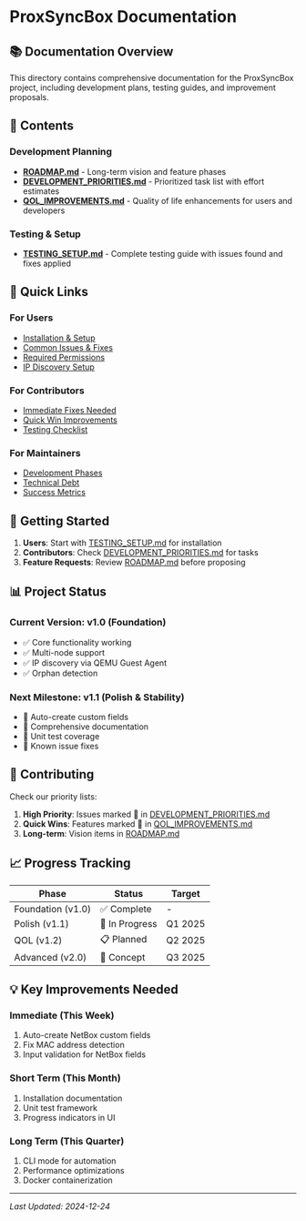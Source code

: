 # ProxSyncBox Documentation

## 📚 Documentation Overview

This directory contains comprehensive documentation for the ProxSyncBox project, including development plans, testing guides, and improvement proposals.

## 📂 Contents

### Development Planning
- **[ROADMAP.md](ROADMAP.md)** - Long-term vision and feature phases
- **[DEVELOPMENT_PRIORITIES.md](DEVELOPMENT_PRIORITIES.md)** - Prioritized task list with effort estimates
- **[QOL_IMPROVEMENTS.md](QOL_IMPROVEMENTS.md)** - Quality of life enhancements for users and developers

### Testing & Setup
- **[TESTING_SETUP.md](TESTING_SETUP.md)** - Complete testing guide with issues found and fixes applied

## 🎯 Quick Links

### For Users
- [Installation & Setup](TESTING_SETUP.md#setup-completed)
- [Common Issues & Fixes](TESTING_SETUP.md#2-issues-found--fixed)
- [Required Permissions](TESTING_SETUP.md#required-proxmox-token-permissions)
- [IP Discovery Setup](TESTING_SETUP.md#ip-address-discovery)

### For Contributors
- [Immediate Fixes Needed](DEVELOPMENT_PRIORITIES.md#immediate-fixes-this-week)
- [Quick Win Improvements](QOL_IMPROVEMENTS.md#-quick-wins-low-effort-high-impact)
- [Testing Checklist](TESTING_SETUP.md#5-functional-testing-checklist)

### For Maintainers
- [Development Phases](ROADMAP.md#phase-1-polish--stability-v11)
- [Technical Debt](DEVELOPMENT_PRIORITIES.md#technical-debt-to-address)
- [Success Metrics](DEVELOPMENT_PRIORITIES.md#success-metrics)

## 🚀 Getting Started

1. **Users**: Start with [TESTING_SETUP.md](TESTING_SETUP.md) for installation
2. **Contributors**: Check [DEVELOPMENT_PRIORITIES.md](DEVELOPMENT_PRIORITIES.md) for tasks
3. **Feature Requests**: Review [ROADMAP.md](ROADMAP.md) before proposing

## 📊 Project Status

### Current Version: v1.0 (Foundation)
- ✅ Core functionality working
- ✅ Multi-node support
- ✅ IP discovery via QEMU Guest Agent
- ✅ Orphan detection

### Next Milestone: v1.1 (Polish & Stability)
- 🔧 Auto-create custom fields
- 📝 Comprehensive documentation
- 🧪 Unit test coverage
- 🐛 Known issue fixes

## 🤝 Contributing

Check our priority lists:
1. **High Priority**: Issues marked 🔴 in [DEVELOPMENT_PRIORITIES.md](DEVELOPMENT_PRIORITIES.md)
2. **Quick Wins**: Features marked 🎯 in [QOL_IMPROVEMENTS.md](QOL_IMPROVEMENTS.md)
3. **Long-term**: Vision items in [ROADMAP.md](ROADMAP.md)

## 📈 Progress Tracking

| Phase | Status | Target |
|-------|--------|--------|
| Foundation (v1.0) | ✅ Complete | - |
| Polish (v1.1) | 🚧 In Progress | Q1 2025 |
| QOL (v1.2) | 📋 Planned | Q2 2025 |
| Advanced (v2.0) | 💭 Concept | Q3 2025 |

## 💡 Key Improvements Needed

### Immediate (This Week)
1. Auto-create NetBox custom fields
2. Fix MAC address detection
3. Input validation for NetBox fields

### Short Term (This Month)
1. Installation documentation
2. Unit test framework
3. Progress indicators in UI

### Long Term (This Quarter)
1. CLI mode for automation
2. Performance optimizations
3. Docker containerization

---

*Last Updated: 2024-12-24*